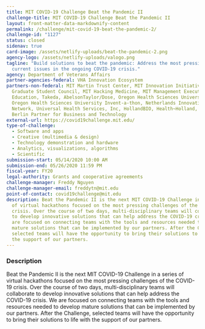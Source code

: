 ```yaml
---
title: MIT COVID-19 Challenge Beat the Pandemic II
challenge-title: MIT COVID-19 Challenge Beat the Pandemic II
layout: front-matter-data-markdownify-content
permalink: /challenge/mit-covid-19-beat-the-pandemic-2/
challenge-id: "1127"
status: closed
sidenav: true
card-image: /assets/netlify-uploads/beat-the-pandemic-2.png
agency-logo: /assets/netlify-uploads/valogo.png
tagline: "Build solutions to beat the pandemic: Address the most pressing and
  current issues in the ongoing COVID-19 crisis."
agency: Department of Veterans Affairs
partner-agencies-federal: VHA Innovation Ecosystem
partners-non-federal: MIT Martin Trust Center, MIT Innovation Initiative, MIT
  Graduate Student Council, MIT Hacking Medicine, MIT Management Executive
  Education, Takeda, AbelsonTaylor/Dose, Oregon Health Sciences University,
  Oregon Health Sciences University Invent-a-thon, Netherlands Innovation
  Network, Universal Health Services, Inc, HollandBIO, Health~Holland, Bayer,
  Berlin Partner for Business and Technology
external-url: https://covid19challenge.mit.edu/
type-of-challenge:
  - Software and apps
  - Creative (multimedia & design)
  - Technology demonstration and hardware
  - Analytics, visualizations, algorithms
  - Scientific
submission-start: 05/14/2020 10:00 AM
submission-end: 05/26/2020 11:59 PM
fiscal-year: FY20
legal-authority: Grants and cooperative agreements
challenge-manager: Freddy Nguyen
challenge-manager-email: freddytn@mit.edu
point-of-contact: covid19challenge@mit.edu
description: Beat the Pandemic II is the next MIT COVID-19 Challenge in a series
  of virtual hackathons focused on the most pressing challenges of the COVID-19
  crisis. Over the course of two days, multi-disciplinary teams will collaborate
  to develop innovative solutions that can help address the COVID-19 crisis. We
  are focused on connecting teams with the tools and resources needed to develop
  mature solutions that can be implemented by our partners. After the Challenge,
  selected teams will have the opportunity to bring their solutions to life with
  the support of our partners.
---
```

### Description

Beat the Pandemic II is the next MIT COVID-19 Challenge in a series of virtual hackathons focused on the most pressing challenges of the COVID-19 crisis. Over the course of two days, multi-disciplinary teams will collaborate to develop innovative solutions that can help address the COVID-19 crisis. We are focused on connecting teams with the tools and resources needed to develop mature solutions that can be implemented by our partners. After the Challenge, selected teams will have the opportunity to bring their solutions to life with the support of our partners.